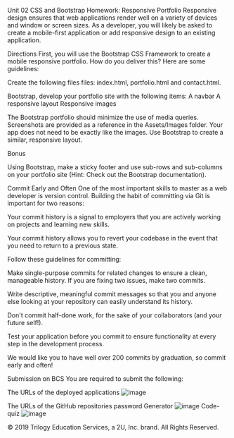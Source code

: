 Unit 02 CSS and Bootstrap Homework: Responsive Portfolio
Responsive design ensures that web applications render well on a variety of devices and window or screen sizes. As a developer, you will likely be asked to create a mobile-first application or add responsive design to an existing application.

Directions
First, you will use the Bootstrap CSS Framework to create a mobile responsive portfolio. How do you deliver this? Here are some guidelines:

Create the following files files: index.html, portfolio.html and contact.html.

Bootstrap, develop your portfolio site with the following items:
A navbar
A responsive layout
Responsive images

The Bootstrap portfolio should minimize the use of media queries.
Screenshots are provided as a reference in the Assets/Images folder. Your app does not need to be exactly like the images. Use Bootstrap to create a similar, responsive layout.

Bonus

Using Bootstrap, make a sticky footer and use sub-rows and sub-columns on your portfolio site (Hint: Check out the Bootstrap documentation).


Commit Early and Often
One of the most important skills to master as a web developer is version control. Building the habit of committing via Git is important for two reasons:


Your commit history is a signal to employers that you are actively working on projects and learning new skills.


Your commit history allows you to revert your codebase in the event that you need to return to a previous state.


Follow these guidelines for committing:


Make single-purpose commits for related changes to ensure a clean, manageable history. If you are fixing two issues, make two commits.


Write descriptive, meaningful commit messages so that you and anyone else looking at your repository can easily understand its history.


Don't commit half-done work, for the sake of your collaborators (and your future self!).


Test your application before you commit to ensure functionality at every step in the development process.


We would like you to have well over 200 commits by graduation, so commit early and often!

Submission on BCS
You are required to submit the following:


The URLs of the deployed applications
![image](https://user-images.githubusercontent.com/88735341/144181112-9939c886-3472-418b-9512-2560d155f255.png)


The URLs of the GitHub repositories
password Generator
![image](https://user-images.githubusercontent.com/88735341/144181244-c5a17ba8-76aa-472c-98ba-9d951adcb880.png)
Code-quiz
![image](https://user-images.githubusercontent.com/88735341/144181282-cb9e9af7-8d72-4415-9588-4cdd6613820e.png)



© 2019 Trilogy Education Services, a 2U, Inc. brand. All Rights Reserved.